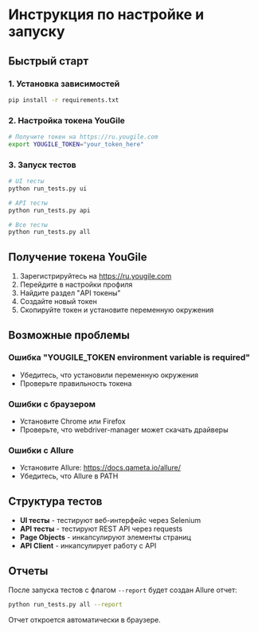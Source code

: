 # Инструкция по настройке и запуску

## Быстрый старт

### 1. Установка зависимостей
```bash
pip install -r requirements.txt
```

### 2. Настройка токена YouGile
```bash
# Получите токен на https://ru.yougile.com
export YOUGILE_TOKEN="your_token_here"
```

### 3. Запуск тестов
```bash
# UI тесты
python run_tests.py ui

# API тесты  
python run_tests.py api

# Все тесты
python run_tests.py all
```

## Получение токена YouGile

1. Зарегистрируйтесь на https://ru.yougile.com
2. Перейдите в настройки профиля
3. Найдите раздел "API токены"
4. Создайте новый токен
5. Скопируйте токен и установите переменную окружения

## Возможные проблемы

### Ошибка "YOUGILE_TOKEN environment variable is required"
- Убедитесь, что установили переменную окружения
- Проверьте правильность токена

### Ошибки с браузером
- Установите Chrome или Firefox
- Проверьте, что webdriver-manager может скачать драйверы

### Ошибки с Allure
- Установите Allure: https://docs.qameta.io/allure/
- Убедитесь, что Allure в PATH

## Структура тестов

- **UI тесты** - тестируют веб-интерфейс через Selenium
- **API тесты** - тестируют REST API через requests
- **Page Objects** - инкапсулируют элементы страниц
- **API Client** - инкапсулирует работу с API

## Отчеты

После запуска тестов с флагом `--report` будет создан Allure отчет:
```bash
python run_tests.py all --report
```

Отчет откроется автоматически в браузере.
